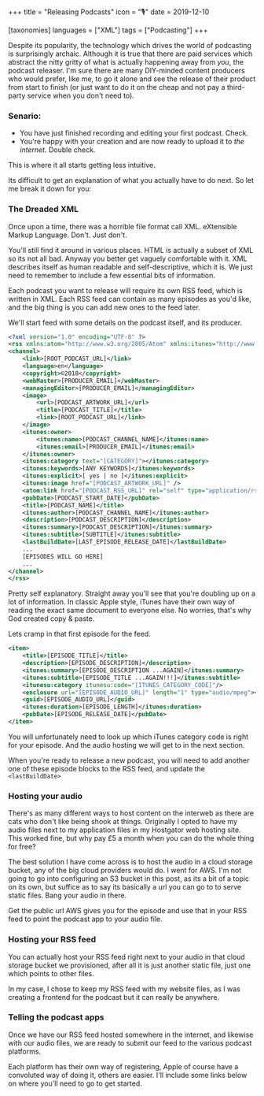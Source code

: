 +++
title = "Releasing Podcasts"
icon = "🎙️"
date = 2019-12-10

[taxonomies]
languages = ["XML"]
tags = ["Podcasting"]
+++

Despite its popularity, the technology which drives the world of podcasting is surprisingly archaic. Although it is true that there are paid services which abstract the nitty gritty of what is actually happening away from *you*, the podcast releaser. I'm sure there are many DIY-minded content producers who would prefer, like me, to go it alone and see the release of their product from start to finish (or just want to do it on the cheap and not pay a third-party service when you don't need to). 
<!-- more -->

### Senario:

- You have just finished recording and editing your first podcast. Check.
- You're happy with your creation and are now ready to upload it to *the internet.* Double check.

This is where it all starts getting less intuitive.

Its difficult to get an explanation of what you actually have to do next. So let me break it down for you:

### The Dreaded XML

Once upon a time, there was a horrible file format call XML. eXtensible Markup Language. Don't. Just don't. 

You'll still find it around in various places. HTML is actually a subset of XML so its not all bad.   Anyway you better get vaguely comfortable with it. XML describes itself as human readable and self-descriptive, which it is. We just need to remember to include a few essential bits of information.

Each podcast you want to release will require its own RSS feed, which is written in XML. Each RSS feed can contain as many episodes as you'd like, and the big thing is you can add new ones to the feed later. 

We'll start feed with some details on the podcast itself, and its producer. 

```xml
<?xml version="1.0" encoding="UTF-8" ?>
<rss xmlns:atom="http://www.w3.org/2005/Atom" xmlns:itunes="http://www.itunes.com/dtds/podcast-1.0.dtd" xmlns:itunesu="http://www.itunesu.com/feed" version="2.0">
<channel>
	<link>[ROOT_PODCAST_URL]</link>
	<language>en</language>
	<copyright>©2018</copyright>
	<webMaster>[PRODUCER_EMAIL]</webMaster>
	<managingEditor>[PRODUCER_EMAIL]</managingEditor>
	<image>
		<url>[PODCAST_ARTWORK_URL]</url>
		<title>[PODCAST_TITLE]</title>
		<link>[ROOT_PODCAST_URL]</link>
	</image>
	<itunes:owner>
		<itunes:name>[PODCAST_CHANNEL_NAME]</itunes:name>
		<itunes:email>[PRODUCER_EMAIL]</itunes:email>
	</itunes:owner>
	<itunes:category text="[CATEGORY]"></itunes:category>
	<itunes:keywords>[ANY KEYWORDS]</itunes:keywords>
	<itunes:explicit>[ yes | no ]</itunes:explicit>
	<itunes:image href="[PODCAST_ARTWORK_URL]" />
	<atom:link href="[PODCAST_RSS_URL]" rel="self" type="application/rss+xml" />
	<pubDate>[PODCAST_START_DATE]</pubDate>
	<title>[PODCAST_NAME]</title>
	<itunes:author>[PODCAST_CHANNEL_NAME]</itunes:author>
	<description>[PODCAST_DESCRIPTION]</description>
	<itunes:summary>[PODCAST_DESCRIPTION]</itunes:summary>
	<itunes:subtitle>[SUBTITLE]</itunes:subtitle>
	<lastBuildDate>[LAST_EPISODE_RELEASE_DATE]</lastBuildDate>	
	... 
	[EPISODES WILL GO HERE] 
	...
</channel>
</rss>
```

Pretty self explanatory. Straight away you'll see that you're doubling up on a lot of information. In classic Apple style, iTunes have their own way of reading the exact same document to everyone else. No worries, that's why God created copy & paste.

Lets cramp in that first episode for the feed.

```xml
<item>
	<title>[EPISODE_TITLE]</title>
	<description>[EPISODE_DESCRIPTION]</description>
	<itunes:summary>[EPISODE_DESCRIPTION ...AGAIN]</itunes:summary>
	<itunes:subtitle>[EPISODE_TITLE ...AGAIN!!!]</itunes:subtitle>
	<itunesu:category itunesu:code="[ITUNES_CATEGORY_CODE]"/>
	<enclosure url="[EPISODE_AUDIO_URL]" length="1" type="audio/mpeg"></enclosure>		
	<guid>[EPISODE_AUDIO_URL]</guid>
	<itunes:duration>[EPISODE_LENGTH]</itunes:duration>
	<pubDate>[EPISODE_RELEASE_DATE]</pubDate>
</item>
```

You will unfortunately need to look up which iTunes category code is right for your episode. And the audio hosting we will get to in the next section.

When you're ready to release a new podcast, you will need to add another one of these episode blocks to the RSS feed, and update the `<lastBuildDate>`

### Hosting your audio

There's as many different ways to host content on the interweb as there are cats who don't like being shook at things. Originally I opted to have my audio files next to my application files in my Hostgator web hosting site. This worked fine, but why pay £5 a month when you can do the whole thing for free? 

The best solution I have come across is to host the audio in a cloud storage bucket, any of the big cloud providers would do. I went for AWS. I'm not going to go into configuring an S3 bucket in this post, as its a bit of a topic on its own, but suffice as to say its basically a url you can go to to serve static files. Bang your audio in there.

Get the public url AWS gives you for the episode and use that in your RSS feed to point the podcast app to your audio file. 

### Hosting your RSS feed

You can actually host your RSS feed right next to your audio in that cloud storage bucket we provisioned, after all it is just another static file, just one which points to other files. 

In my case, I chose to keep my RSS feed with my website files, as I was creating a frontend for the podcast but it can really be anywhere. 

### Telling the podcast apps

Once we have our RSS feed hosted somewhere in the internet, and likewise with our audio files, we are ready to submit our feed to the various podcast platforms. 

Each platform has their own way of registering, Apple of course have a convoluted way of doing it, others are easier. I'll include some links below on where you'll need to go to get started.

